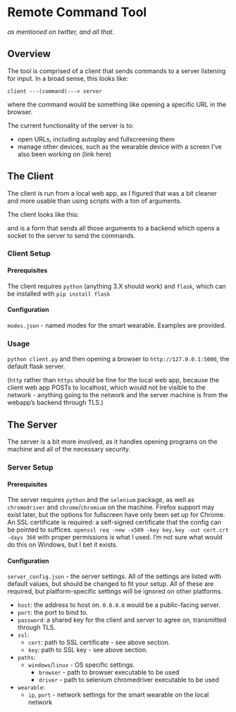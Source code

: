 # Remote Command Tool
*as mentioned on twitter, and all that.*

## Overview

The tool is comprised of a client that sends commands to a server listening for input.
In a broad sense, this looks like:
```
client ---(command)---> server
```
where the command would be something like opening a specific URL in the browser.

The current functionality of the server is to:
* open URLs, including autoplay and fullscreening them
* manage other devices, such as the wearable device with a screen I’ve also been working on (link here)

## The Client

The client is run from a local web app, as I figured that was a bit cleaner and more usable
than using scripts with a ton of arguments.

The client looks like this:

<screenshot here>

and is a form that sends all those arguments to a backend which opens a socket to the server to send the commands.

### Client Setup

#### Prerequisites

The client requires `python` (anything 3.X should work) and `flask`, which can be installed with `pip install flask`

#### Configuration

`modes.json` - named modes for the smart wearable. Examples are provided.

### Usage

`python client.py` and then opening a browser to `http://127.0.0.1:5000`, the default flask server.

(`http` rather than `https` should be fine for the local web app, 
because the client web app POSTs to localhost, which would not be visible to the network -
anything going to the network and the server machine is from the webapp’s backend through TLS.) 


## The Server

The server is a bit more involved, as it handles opening programs on the machine and all of the necessary security. 

### Server Setup

#### Prerequisites

The server requires `python` and the `selenium` package, as well as `chromedriver` and `chrome`/`chromium` on the machine.
Firefox support may exist later, but the options for fullscreen have only been set up for Chrome.
An SSL certificate is required: a self-signed certificate that the config can be pointed to suffices.
`openssl req -new -x509 -key key.key -out cert.crt -days 360` with proper permissions is what I used.
I’m not sure what would do this on Windows, but I bet it exists.

#### Configuration

`server_config.json` - the server settings. All of the settings are listed with default values, but should be changed to
fit your setup. All of these are required, but platform-specific settings will be ignored on other platforms.

* `host`: the address to host on. `0.0.0.0` would be a public-facing server.
* `port`: the port to bind to.
* `password`: a shared key for the client and server to agree on, transmitted through TLS. 
* `ssl`:
  * `cert`: path to SSL certificate - see above section.
  * `key`: path to SSL key - see above section.
* `paths`:
  * `windows`/`linux` - OS specific settings.
    * `browser` - path to browser executable to be used
    * `driver` - path to selenium chromedriver executable to be used
* `wearable`:
  * `ip`, `port` - network settings for the smart wearable on the local network
